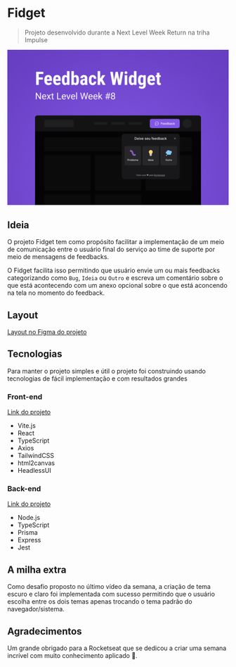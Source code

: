 # Fidget
> Projeto desenvolvido durante a Next Level Week Return na triha Impulse

![Capa](./Capa.png)

## Ideia
O projeto Fidget tem como propósito facilitar a implementação de um meio de comunicação entre o usuário final do serviço ao time de suporte por meio de mensagens de feedbacks.

O Fidget facilita isso permitindo que usuário envie um ou mais feedbacks categorizando como `Bug`, `Ideia` ou `Outro` e escreva um comentário sobre o que está acontecendo com um anexo opcional sobre o que está aconcendo na tela no momento do feedback.

## Layout
[Layout no Figma do projeto](https://www.figma.com/community/file/1102912516166573468)

## Tecnologias
Para manter o projeto simples e útil o projeto foi construindo usando tecnologias de fácil implementação e com resultados grandes
### Front-end
[Link do projeto](https://github.com/Guigalaverna/fidget-web)
- Vite.js
- React
- TypeScript
- Axios
- TailwindCSS
- html2canvas
- HeadlessUI

### Back-end
[Link do projeto](https://github.com/Guigalaverna/fidget-server)
- Node.js
- TypeScript
- Prisma
- Express
- Jest

## A milha extra
Como desafio proposto no último vídeo da semana, a criação de tema escuro e claro foi implementada com sucesso permitindo que o usuário escolha entre os dois temas apenas trocando o tema padrão do navegador/sistema.

## Agradecimentos
Um grande obrigado para a Rocketseat que se dedicou a criar uma semana incrível com muito conhecimento aplicado 💜.
